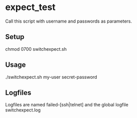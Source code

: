 # expect_test

Call this script with username and passwords as parameters.

## Setup

chmod 0700 switchexpect.sh

## Usage

./switchexpect.sh my-user secret-password

## Logfiles

Logfiles are named failed-[ssh|telnet] and the global logfile switchexpect.log
